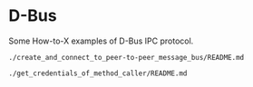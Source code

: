 # D-Bus

Some How-to-X examples of D-Bus IPC protocol.

```include
./create_and_connect_to_peer-to-peer_message_bus/README.md
```

```include
./get_credentials_of_method_caller/README.md
```
